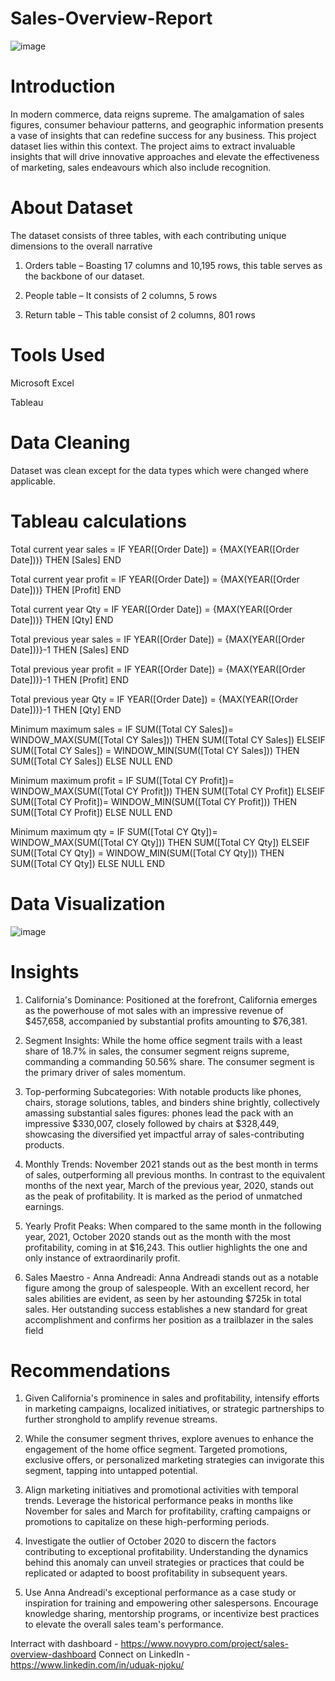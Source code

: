# Sales-Overview-Report

![image](https://github.com/UduakN/Sales-Overview-Report/assets/128192166/06106fed-251f-4b77-b9ba-6c85d939681e)

# Introduction

In modern commerce, data reigns supreme. The amalgamation of sales figures, consumer behaviour patterns, and geographic information presents a vase of insights that can redefine success for any business. This project dataset lies within this context. The project aims to extract invaluable insights that will drive innovative approaches and elevate the effectiveness of marketing, sales endeavours which also include recognition. 

# About Dataset

The dataset consists of three tables, with each contributing unique dimensions to the overall narrative

1.	Orders table – Boasting 17 columns and 10,195 rows, this table serves as the backbone of our dataset.
   
2.	People table – It consists of 2 columns, 5 rows
   
3.	Return table – This table consist of 2 columns, 801 rows


# Tools Used

Microsoft Excel

Tableau

# Data Cleaning
Dataset was clean except for the data types which were changed where applicable.

# Tableau calculations

Total current year sales = IF YEAR([Order Date]) = {MAX(YEAR([Order Date]))} THEN [Sales] END

Total current year profit = IF YEAR([Order Date]) = {MAX(YEAR([Order Date]))} THEN [Profit] END

Total current year Qty = IF YEAR([Order Date]) = {MAX(YEAR([Order Date]))} THEN [Qty] END

Total previous year sales = IF YEAR([Order Date]) = {MAX(YEAR([Order Date]))}-1 THEN [Sales] END

Total previous year profit = IF YEAR([Order Date]) = {MAX(YEAR([Order Date]))}-1 THEN [Profit] END

Total previous year Qty = IF YEAR([Order Date]) = {MAX(YEAR([Order Date]))}-1 THEN [Qty] END

Minimum maximum sales = IF SUM([Total CY Sales])= WINDOW_MAX(SUM([Total CY Sales])) THEN SUM([Total CY Sales])
ELSEIF SUM([Total CY Sales]) = WINDOW_MIN(SUM([Total CY Sales])) THEN SUM([Total CY Sales])
ELSE NULL
END

Minimum maximum profit = IF SUM([Total CY Profit])= WINDOW_MAX(SUM([Total CY Profit])) THEN SUM([Total CY Profit])
ELSEIF SUM([Total CY Profit])= WINDOW_MIN(SUM([Total CY Profit])) THEN SUM([Total CY Profit])
ELSE NULL
END

Minimum maximum qty = IF SUM([Total CY Qty])= WINDOW_MAX(SUM([Total CY Qty])) THEN SUM([Total CY Qty])
ELSEIF SUM([Total CY Qty]) = WINDOW_MIN(SUM([Total CY Qty])) THEN SUM([Total CY Qty])
ELSE NULL
END




# Data Visualization

![image](https://github.com/UduakN/Sales-Overview-Report/assets/128192166/97a5349c-a3bf-4f81-bf92-cbfac618c0ea)


# Insights

1.	California's Dominance: Positioned at the forefront, California emerges as the powerhouse of mot sales with an impressive revenue of $457,658, accompanied by substantial profits amounting to $76,381. 

2.	Segment Insights: While the home office segment trails with a least share of 18.7% in sales, the consumer segment reigns supreme, commanding a commanding 50.56% share. The consumer segment is the primary driver of sales momentum.

3.	Top-performing Subcategories: With notable products like phones, chairs, storage solutions, tables, and binders shine brightly, collectively amassing substantial sales figures: phones lead the pack with an impressive $330,007, closely followed by chairs at $328,449, showcasing the diversified yet impactful array of sales-contributing products.

4.	Monthly Trends: November 2021 stands out as the best month in terms of sales, outperforming all previous months. In contrast to the equivalent months of the next year, March of the previous year, 2020, stands out as the peak of profitability. It is marked as the period of unmatched earnings.

5.	Yearly Profit Peaks: When compared to the same month in the following year, 2021, October 2020 stands out as the month with the most profitability, coming in at $16,243. This outlier highlights the one and only instance of extraordinarily profit.

6.	Sales Maestro - Anna Andreadi: Anna Andreadi stands out as a notable figure among the group of salespeople. With an excellent record, her sales abilities are evident, as seen by her astounding $725k in total sales. Her outstanding success establishes a new standard for great accomplishment and confirms her position as a trailblazer in the sales field

# Recommendations

1.	 Given California's prominence in sales and profitability, intensify efforts in marketing campaigns, localized initiatives, or strategic partnerships to further stronghold to amplify revenue streams.

2.	While the consumer segment thrives, explore avenues to enhance the engagement of the home office segment. Targeted promotions, exclusive offers, or personalized marketing strategies can invigorate this segment, tapping into untapped potential.

3.	Align marketing initiatives and promotional activities with temporal trends. Leverage the historical performance peaks in months like November for sales and March for profitability, crafting campaigns or promotions to capitalize on these high-performing periods.

4.	Investigate the outlier of October 2020 to discern the factors contributing to exceptional profitability. Understanding the dynamics behind this anomaly can unveil strategies or practices that could be replicated or adapted to boost profitability in subsequent years.

5.	Use Anna Andreadi's exceptional performance as a case study or inspiration for training and empowering other salespersons. Encourage knowledge sharing, mentorship programs, or incentivize best practices to elevate the overall sales team's performance.




Interract with dashboard - https://www.novypro.com/project/sales-overview-dashboard
Connect on LinkedIn - https://www.linkedin.com/in/uduak-njoku/
